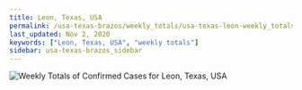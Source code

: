 ```yaml
---
title: Leon, Texas, USA
permalink: /usa-texas-brazos/weekly_totals/usa-texas-leon-weekly_totals.html
last_updated: Nov 2, 2020
keywords: ["Leon, Texas, USA", "weekly totals"]
sidebar: usa-texas-brazos_sidebar
---
```


![Weekly Totals of Confirmed Cases for Leon, Texas, USA](/covid_tracker/images/graphs/usa-texas-leon-weekly_totals_graph.png)
